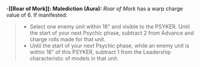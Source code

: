 -**[[Roar of Mork]]:** **Malediction (Aura):** _Roar of Mork_ has a warp charge value of 6. If manifested:
>-   Select one enemy unit within 18" and visible to the PSYKER. Until the start of your next Psychic phase, subtract 2 from Advance and charge rolls made for that unit.
>-   Until the start of your next Psychic phase, while an enemy unit is within 18" of this PSYKER, subtract 1 from the Leadership characteristic of models in that unit.